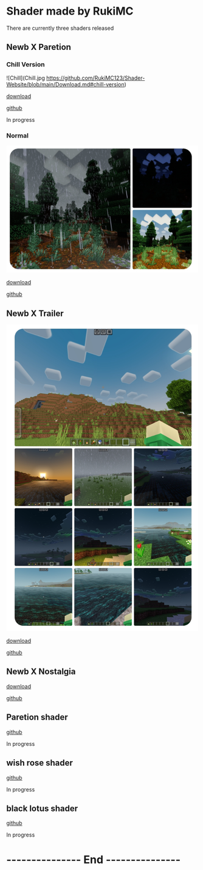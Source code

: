 # Shader made by RukiMC 
There are currently three shaders released
## Newb X Paretion 
### Chill Version
![Chill](Chill.jpg https://github.com/RukiMC123/Shader-Website/blob/main/Download.md#chill-version)

[download](https://github.com/RukiMC123/Shader-Website/blob/main/Download.md#chill-version)

[github](https://github.com/RukiMC123/newb-x-paretion/tree/Newb-X-Paretion-chill-version)

In progress
### Normal
![Normal](Normal.jpg "Newb X Paretion, MCBE 1.20.30")

[download](https://github.com/RukiMC123/Shader-Website/blob/main/Download.md#normal)

[github](https://github.com/RukiMC123/newb-x-paretion/tree/Newb-X-Paretion)

## Newb X Trailer
![Trailer](Trailer.jpg "Newb X Trailer, MCBE 1.20.30")

[download](https://github.com/RukiMC123/Shader-Website/blob/main/Download.md#newb-x-trailer)

[github](https://github.com/RukiMC123/newb-x-paretion/tree/Newb-X-Trailer)

## Newb X Nostalgia 
[download](https://github.com/RukiMC123/Shader-Website/blob/main/Download.md#newb-x-nostalgia)

[github](https://github.com/RukiMC123/newb-x-paretion/tree/Newb-X-Nostalgia)

## Paretion shader 
[github](https://github.com/RukiMC123/Paretion-shader)

In progress 

## wish rose shader
[github]()

In progress

## black lotus shader
[github]()

In progress 

# --------------- End ---------------

